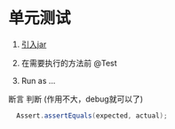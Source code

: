 # 单元测试

1. [引入jar](http://120.52.51.13/maven.ibiblio.org/maven/junit/jars/junit-4.1.jar)

2. 在需要执行的方法前  @Test

3. Run as ...

断言 判断 (作用不大，debug就可以了)

```java
  Assert.assertEquals(expected, actual);
```